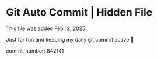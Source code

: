 # Git Auto Commit | Hidden File

This file was added Feb 12, 2025

Just for fun and keeping my daily git commit active 🤪

commit number: 842141
